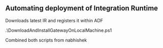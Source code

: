 ## Automating deployment of Integration Runtime

Downloads latest IR and registers it within ADF


.\DownloadAndInstallGatewayOnLocalMachine.ps1

Combined both scripts from nabhishek
